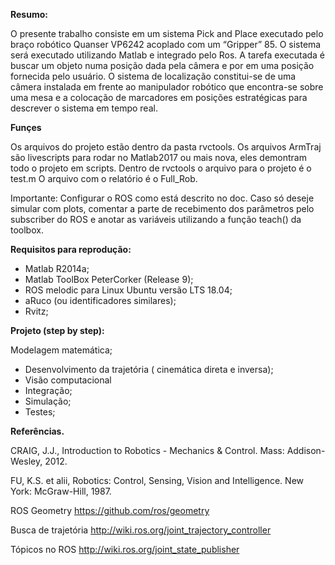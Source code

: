 **Resumo:**

O presente trabalho consiste em um sistema Pick and Place executado pelo braço robótico Quanser VP6242 acoplado com um “Gripper” 85. O sistema será executado utilizando Matlab e integrado pelo Ros.  A tarefa executada é buscar um objeto numa posição dada pela câmera e por em uma posição fornecida pelo usuário. 
O sistema de localização constitui-se de uma câmera instalada em frente ao manipulador robótico que encontra-se sobre uma mesa e a colocação de marcadores em posições estratégicas para descrever o sistema em tempo real.

**Funçes**

Os arquivos do projeto estão dentro da pasta rvctools. Os arquivos ArmTraj são livescripts para rodar no Matlab2017 ou mais nova, eles demontram todo o projeto em scripts. Dentro de rvctools o arquivo para o projeto é o test.m
O arquivo com o relatório é o Full_Rob.

Importante: Configurar o ROS como está descrito no doc. Caso só deseje simular com plots, comentar a parte de recebimento dos parâmetros pelo subscriber do ROS e anotar as variáveis utilizando a função teach() da toolbox.

**Requisitos para reprodução:**

* Matlab R2014a;
* Matlab ToolBox PeterCorker (Release 9); 
* ROS melodic para Linux Ubuntu versão LTS 18.04;  
* aRuco (ou identificadores similares); 
* Rvitz;
		
**Projeto (step by step):**

Modelagem matemática;
* Desenvolvimento da trajetória ( cinemática direta e inversa);
* Visão computacional
* Integração;
* Simulação;
* Testes;



**Referências.**

CRAIG, J.J., Introduction to Robotics - Mechanics & Control. Mass: Addison-Wesley, 2012.

FU, K.S. et alii, Robotics: Control, Sensing, Vision and Intelligence. New York: McGraw-Hill, 1987.

ROS Geometry 
https://github.com/ros/geometry

Busca de trajetória 
http://wiki.ros.org/joint_trajectory_controller

Tópicos no ROS
http://wiki.ros.org/joint_state_publisher


